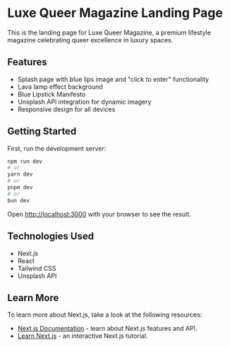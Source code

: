 # Luxe Queer Magazine Landing Page

This is the landing page for Luxe Queer Magazine, a premium lifestyle magazine celebrating queer excellence in luxury spaces.

## Features

- Splash page with blue lips image and "click to enter" functionality
- Lava lamp effect background
- Blue Lipstick Manifesto
- Unsplash API integration for dynamic imagery
- Responsive design for all devices

## Getting Started

First, run the development server:

```bash
npm run dev
# or
yarn dev
# or
pnpm dev
# or
bun dev
```

Open [http://localhost:3000](http://localhost:3000) with your browser to see the result.

## Technologies Used

- Next.js
- React
- Tailwind CSS
- Unsplash API

## Learn More

To learn more about Next.js, take a look at the following resources:

- [Next.js Documentation](https://nextjs.org/docs) - learn about Next.js features and API.
- [Learn Next.js](https://nextjs.org/learn) - an interactive Next.js tutorial.
